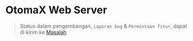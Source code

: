 # OtomaX Web Server

> Status dalam pengembangan, `Laporan bug` & `Permintaan fitur`, dapat di kirim ke [Masalah](https://github.com/ndiing/OtomaX/issues/new/choose)